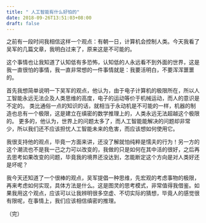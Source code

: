 ```yaml
---
title: " 人工智能有什么好怕的"
date: 2018-09-26T13:51:03+08:00
draft: false
---
```


之前有一段时间我相信这样一个观点：有朝一日，计算机会控制人类。今天我看了吴军的几篇文章，我明白过来了，原来这是不可能的。

<!--more-->

这个事情也让我知道了认知低有多恐怖，认知低的人永远看不到外面的世界，这是我一直很怕的事情，我一直非常想的一件事情就是：我要活明白，不要浑浑噩噩的。

首先我想简单说明一下吴军的观点，他认为，由于电子计算机的极限所在，所以人工智能永远无法企及人类思维的高度，电子的运动等价于机械运动，而人的意识是不定的。 类比通俗一点的知识的话，就相当于永动机是不可能的一样，机器的制造也总有一个极限，这是建立在缜密的数学推理上的，人类永远无法超越这个极限的。 更多的，他认为，世界上的问题太多了，而人工智能能解决的问题却非常少，所以我们还不应该担忧人工智能未来的危害，而应该想如何使用它。

我很支持他的观点，毕竟一方面来讲，还没了解就怕纯粹是懦夫的行为！另一方的这个潮流也不是我一己之力可以改变的，我做的只是如何在其中活的很好，之后再去思考如果改变的问题，毕竟我的境界还没达到，怎能断定这个方向是对人类好还是坏呢？

我今天还知道了一个很棒的观点，吴军提倡一种思维，先宏观的考虑事物的极限，再来考虑如何实现，具体方法是什么。这是图灵的思考模式，非常值得我借鉴。如果我用这个观点，应该可以让我辨明很多空虚、不切实际的猜想，毕竟人的感觉很有限呢，在事情上，我们应该相信缜密的推理。

<!--呼呼呼，今天早上晚起了几分钟就没赶上车，折腾了半天坐的地铁还是迟到了，晚上回来去做了一个发型。回来路上在我后面的那个女生超级漂亮，我提前下车，偷偷的看她，哇，她的手好漂亮好漂亮，并且头发超级干净，想让她做我女朋友怎么办？ :)-->

（完）

